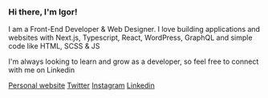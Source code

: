 ### Hi there, I'm Igor!

I am a Front-End Developer & Web Designer. I love building applications and websites with Next.js, Typescript, React, WordPress, GraphQL and simple code like HTML, SCSS & JS

I'm always looking to learn and grow as a developer, so feel free to connect with me on Linkedin

[Personal website](https://igorswatowski.com)
[Twitter](https://twitter.com/igorfrontend)
[Instagram](https://instagram.com/igor.websites)
[Linkedin](https://linkedin.com/in/igorSwatowski)


